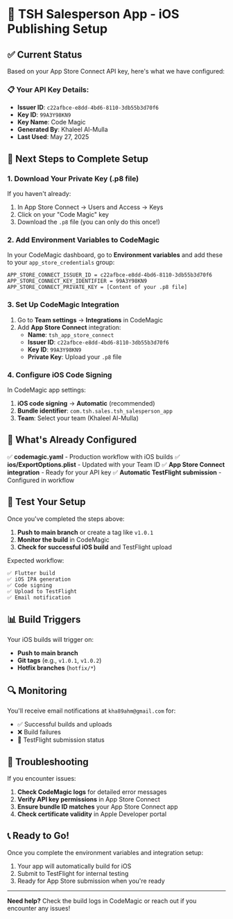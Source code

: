 # 🚀 TSH Salesperson App - iOS Publishing Setup

## ✅ Current Status

Based on your App Store Connect API key, here's what we have configured:

### 📋 Your API Key Details:
- **Issuer ID**: `c22afbce-e8dd-4bd6-8110-3db55b3d70f6`
- **Key ID**: `99A3Y98KN9`
- **Key Name**: Code Magic
- **Generated By**: Khaleel Al-Mulla
- **Last Used**: May 27, 2025

## 🔧 Next Steps to Complete Setup

### 1. Download Your Private Key (.p8 file)
If you haven't already:
1. In App Store Connect → Users and Access → Keys
2. Click on your "Code Magic" key
3. Download the `.p8` file (you can only do this once!)

### 2. Add Environment Variables to CodeMagic

In your CodeMagic dashboard, go to **Environment variables** and add these to your `app_store_credentials` group:

```
APP_STORE_CONNECT_ISSUER_ID = c22afbce-e8dd-4bd6-8110-3db55b3d70f6
APP_STORE_CONNECT_KEY_IDENTIFIER = 99A3Y98KN9
APP_STORE_CONNECT_PRIVATE_KEY = [Content of your .p8 file]
```

### 3. Set Up CodeMagic Integration

1. Go to **Team settings** → **Integrations** in CodeMagic
2. Add **App Store Connect** integration:
   - **Name**: `tsh_app_store_connect`
   - **Issuer ID**: `c22afbce-e8dd-4bd6-8110-3db55b3d70f6`
   - **Key ID**: `99A3Y98KN9`
   - **Private Key**: Upload your `.p8` file

### 4. Configure iOS Code Signing

In CodeMagic app settings:
1. **iOS code signing** → **Automatic** (recommended)
2. **Bundle identifier**: `com.tsh.sales.tsh_salesperson_app`
3. **Team**: Select your team (Khaleel Al-Mulla)

## 📱 What's Already Configured

✅ **codemagic.yaml** - Production workflow with iOS builds
✅ **ios/ExportOptions.plist** - Updated with your Team ID
✅ **App Store Connect integration** - Ready for your API key
✅ **Automatic TestFlight submission** - Configured in workflow

## 🧪 Test Your Setup

Once you've completed the steps above:

1. **Push to main branch** or create a tag like `v1.0.1`
2. **Monitor the build** in CodeMagic
3. **Check for successful iOS build** and TestFlight upload

Expected workflow:
```
✅ Flutter build
✅ iOS IPA generation
✅ Code signing
✅ Upload to TestFlight
✅ Email notification
```

## 📊 Build Triggers

Your iOS builds will trigger on:
- **Push to main branch**
- **Git tags** (e.g., `v1.0.1`, `v1.0.2`)
- **Hotfix branches** (`hotfix/*`)

## 🔍 Monitoring

You'll receive email notifications at `kha89ahm@gmail.com` for:
- ✅ Successful builds and uploads
- ❌ Build failures
- 📱 TestFlight submission status

## 🚨 Troubleshooting

If you encounter issues:

1. **Check CodeMagic logs** for detailed error messages
2. **Verify API key permissions** in App Store Connect
3. **Ensure bundle ID matches** your App Store Connect app
4. **Check certificate validity** in Apple Developer portal

## 📞 Ready to Go!

Once you complete the environment variables and integration setup:
1. Your app will automatically build for iOS
2. Submit to TestFlight for internal testing
3. Ready for App Store submission when you're ready

---

**Need help?** Check the build logs in CodeMagic or reach out if you encounter any issues! 